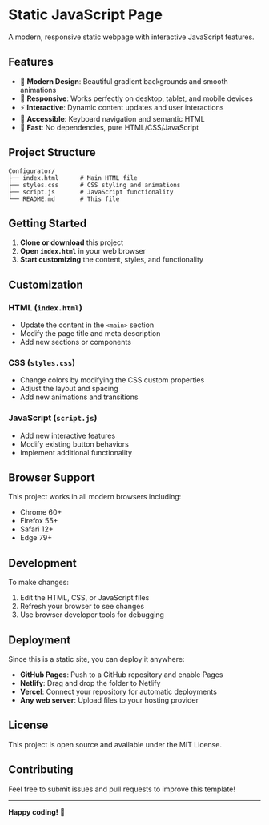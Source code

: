 # Static JavaScript Page

A modern, responsive static webpage with interactive JavaScript features.

## Features

- 🎨 **Modern Design**: Beautiful gradient backgrounds and smooth animations
- 📱 **Responsive**: Works perfectly on desktop, tablet, and mobile devices
- ⚡ **Interactive**: Dynamic content updates and user interactions
- 🎯 **Accessible**: Keyboard navigation and semantic HTML
- 🚀 **Fast**: No dependencies, pure HTML/CSS/JavaScript

## Project Structure

```
Configurator/
├── index.html      # Main HTML file
├── styles.css      # CSS styling and animations
├── script.js       # JavaScript functionality
└── README.md       # This file
```

## Getting Started

1. **Clone or download** this project
2. **Open `index.html`** in your web browser
3. **Start customizing** the content, styles, and functionality

## Customization

### HTML (`index.html`)
- Update the content in the `<main>` section
- Modify the page title and meta description
- Add new sections or components

### CSS (`styles.css`)
- Change colors by modifying the CSS custom properties
- Adjust the layout and spacing
- Add new animations and transitions

### JavaScript (`script.js`)
- Add new interactive features
- Modify existing button behaviors
- Implement additional functionality

## Browser Support

This project works in all modern browsers including:
- Chrome 60+
- Firefox 55+
- Safari 12+
- Edge 79+

## Development

To make changes:

1. Edit the HTML, CSS, or JavaScript files
2. Refresh your browser to see changes
3. Use browser developer tools for debugging

## Deployment

Since this is a static site, you can deploy it anywhere:

- **GitHub Pages**: Push to a GitHub repository and enable Pages
- **Netlify**: Drag and drop the folder to Netlify
- **Vercel**: Connect your repository for automatic deployments
- **Any web server**: Upload files to your hosting provider

## License

This project is open source and available under the MIT License.

## Contributing

Feel free to submit issues and pull requests to improve this template!

---

**Happy coding!** 🚀
